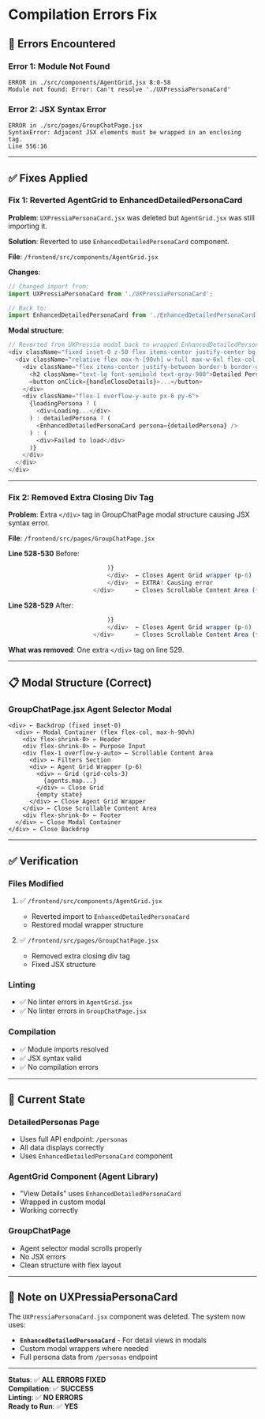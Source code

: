 # Compilation Errors Fix

## 🐛 Errors Encountered

### Error 1: Module Not Found
```
ERROR in ./src/components/AgentGrid.jsx 8:0-58
Module not found: Error: Can't resolve './UXPressiaPersonaCard'
```

### Error 2: JSX Syntax Error
```
ERROR in ./src/pages/GroupChatPage.jsx
SyntaxError: Adjacent JSX elements must be wrapped in an enclosing tag.
Line 556:16
```

---

## ✅ Fixes Applied

### Fix 1: Reverted AgentGrid to EnhancedDetailedPersonaCard

**Problem**: `UXPressiaPersonaCard.jsx` was deleted but `AgentGrid.jsx` was still importing it.

**Solution**: Reverted to use `EnhancedDetailedPersonaCard` component.

**File**: `/frontend/src/components/AgentGrid.jsx`

**Changes**:
```javascript
// Changed import from:
import UXPressiaPersonaCard from './UXPressiaPersonaCard';

// Back to:
import EnhancedDetailedPersonaCard from './EnhancedDetailedPersonaCard';
```

**Modal structure**:
```javascript
// Reverted from UXPressia modal back to wrapped EnhancedDetailedPersonaCard
<div className="fixed inset-0 z-50 flex items-center justify-center bg-black/40 p-4">
  <div className="relative flex max-h-[90vh] w-full max-w-6xl flex-col overflow-hidden rounded-2xl bg-white shadow-2xl">
    <div className="flex items-center justify-between border-b border-gray-200 px-6 py-4">
      <h2 className="text-lg font-semibold text-gray-900">Detailed Persona</h2>
      <button onClick={handleCloseDetails}>...</button>
    </div>
    <div className="flex-1 overflow-y-auto px-6 py-6">
      {loadingPersona ? (
        <div>Loading...</div>
      ) : detailedPersona ? (
        <EnhancedDetailedPersonaCard persona={detailedPersona} />
      ) : (
        <div>Failed to load</div>
      )}
    </div>
  </div>
</div>
```

---

### Fix 2: Removed Extra Closing Div Tag

**Problem**: Extra `</div>` tag in GroupChatPage modal structure causing JSX syntax error.

**File**: `/frontend/src/pages/GroupChatPage.jsx`

**Line 528-530** Before:
```jsx
                            )}
                            </div>  ← Closes Agent Grid wrapper (p-6)
                            </div>  ← EXTRA! Causing error
                        </div>      ← Closes Scrollable Content Area (flex-1)
```

**Line 528-529** After:
```jsx
                            )}
                            </div>  ← Closes Agent Grid wrapper (p-6)
                        </div>      ← Closes Scrollable Content Area (flex-1)
```

**What was removed**: One extra `</div>` tag on line 529.

---

## 📋 Modal Structure (Correct)

### GroupChatPage.jsx Agent Selector Modal
```
<div> ← Backdrop (fixed inset-0)
  <div> ← Modal Container (flex flex-col, max-h-90vh)
    <div flex-shrink-0> ← Header
    <div flex-shrink-0> ← Purpose Input
    <div flex-1 overflow-y-auto> ← Scrollable Content Area
      <div> ← Filters Section
      <div> ← Agent Grid Wrapper (p-6)
        <div> ← Grid (grid-cols-3)
          {agents.map...}
        </div> ← Close Grid
        {empty state}
      </div> ← Close Agent Grid Wrapper
    </div> ← Close Scrollable Content Area
    <div flex-shrink-0> ← Footer
  </div> ← Close Modal Container
</div> ← Close Backdrop
```

---

## ✅ Verification

### Files Modified
1. ✅ `/frontend/src/components/AgentGrid.jsx`
   - Reverted import to `EnhancedDetailedPersonaCard`
   - Restored modal wrapper structure

2. ✅ `/frontend/src/pages/GroupChatPage.jsx`
   - Removed extra closing div tag
   - Fixed JSX structure

### Linting
- ✅ No linter errors in `AgentGrid.jsx`
- ✅ No linter errors in `GroupChatPage.jsx`

### Compilation
- ✅ Module imports resolved
- ✅ JSX syntax valid
- ✅ No compilation errors

---

## 🎯 Current State

### DetailedPersonas Page
- Uses full API endpoint: `/personas`
- All data displays correctly
- Uses `EnhancedDetailedPersonaCard` component

### AgentGrid Component (Agent Library)
- "View Details" uses `EnhancedDetailedPersonaCard`
- Wrapped in custom modal
- Working correctly

### GroupChatPage
- Agent selector modal scrolls properly
- No JSX errors
- Clean structure with flex layout

---

## 📝 Note on UXPressiaPersonaCard

The `UXPressiaPersonaCard.jsx` component was deleted. The system now uses:
- **`EnhancedDetailedPersonaCard`** - For detail views in modals
- Custom modal wrappers where needed
- Full persona data from `/personas` endpoint

---

**Status**: ✅ **ALL ERRORS FIXED**  
**Compilation**: ✅ **SUCCESS**  
**Linting**: ✅ **NO ERRORS**  
**Ready to Run**: ✅ **YES**

